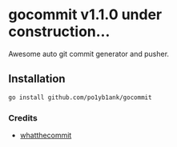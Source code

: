 # gocommit v1.1.0 under construction...

Awesome auto git commit generator and pusher.

## Installation
```bash
go install github.com/po1yb1ank/gocommit
```

### Credits
- [whatthecommit](http://whatthecommit.com/)
